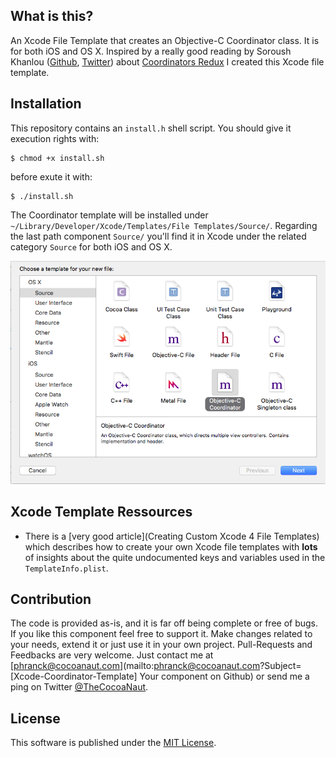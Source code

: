 ## What is this?

An Xcode File Template that creates an Objective-C Coordinator class. It is for both iOS and OS X. Inspired by a really good reading by Soroush Khanlou ([Github](https://github.com/khanlou), [Twitter](http://www.twitter.com/khanlou)) about [Coordinators Redux](http://khanlou.com/2015/10/coordinators-redux/) I created this Xcode file template.


## Installation

This repository contains an `install.h` shell script. You should give it execution rights with:

```Shell
$ chmod +x install.sh
```

before exute it with:

```Shell
$ ./install.sh
```

The Coordinator template will be installed under `~/Library/Developer/Xcode/Templates/File Templates/Source/`. Regarding the last path component `Source/` you'll find it in Xcode under the related category `Source` for both iOS and OS X.

![Coordinator Xcode](img/xcode-coordinator-install.png)



## Xcode Template Ressources

* There is a [very good article](Creating Custom Xcode 4 File Templates) which describes how to create your own Xcode file templates with **lots** of insights about the quite undocumented keys and variables used in the `TemplateInfo.plist`.


## Contribution

The code is provided as-is, and it is far off being complete or free of bugs. If you like this component feel free to support it. Make changes related to your needs, extend it or just use it in your own project. Pull-Requests and Feedbacks are very welcome. Just contact me at [phranck@cocoanaut.com](mailto:phranck@cocoanaut.com?Subject=[Xcode-Coordinator-Template] Your component on Github) or send me a ping on Twitter [@TheCocoaNaut](http://twitter.com/TheCocoaNaut). 


## License
This software is published under the [MIT License](http://cocoanaut.mit-license.org).
